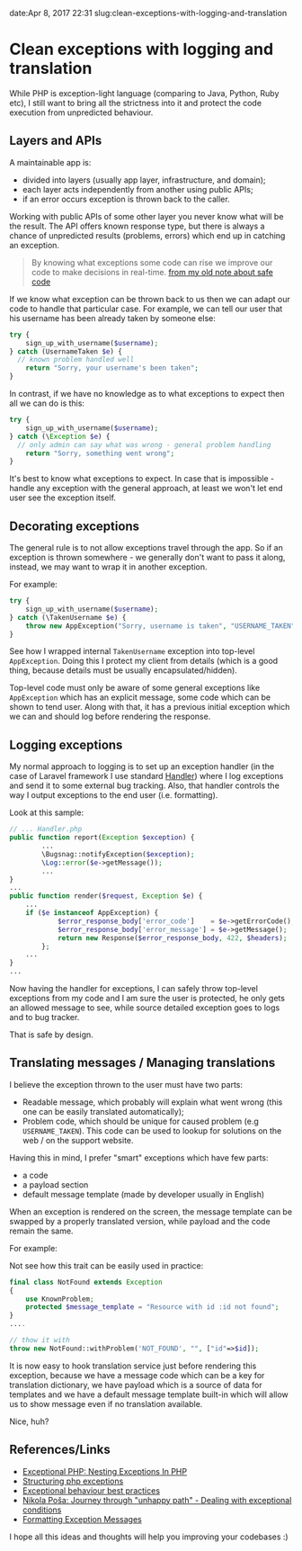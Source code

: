 date:Apr 8, 2017 22:31
slug:clean-exceptions-with-logging-and-translation
# Clean exceptions with logging and translation
While PHP is exception-light language (comparing to Java, Python, Ruby etc), I still want to bring all the strictness into it and protect the code execution from unpredicted behaviour.

## Layers and APIs
A maintainable app is:

* divided into layers (usually app layer, infrastructure, and domain);
* each layer acts independently from another using public APIs;
* if an error occurs exception is thrown back to the caller.

Working with public APIs of some other layer you never know what will be the result. The API offers known response type, but there is always a chance of unpredicted results (problems, errors) which end up in catching an exception.

> By knowing what exceptions some code can rise we improve our code to make decisions in real-time. 
[from my old note about safe code](https://lessthan12ms.com/writing-code-which-is-safe-by-design/)

If we know what exception can be thrown back to us then we can adapt our code to handle that particular case. For example, we can tell our user that his username has been already taken by someone else:

```php
try {
    sign_up_with_username($username);
} catch (UsernameTaken $e) {
  // known problem handled well
    return "Sorry, your username's been taken";
}
```

In contrast, if we have no knowledge as to what exceptions to expect then all we can do is this:

```php
try {
    sign_up_with_username($username);
} catch (\Exception $e) {
  // only admin can say what was wrong - general problem handling
    return "Sorry, something went wrong";    
}
```

It's best to know what exceptions to expect. In case that is impossible - handle any exception with the general approach, at least we won't let end user see the exception itself.

## Decorating exceptions
The general rule is to not allow exceptions travel through the app. So if an exception is thrown somewhere - we generally don't want to pass it along, instead, we may want to wrap it in another exception. 

For example:

```php
try {
    sign_up_with_username($username);
} catch (\TakenUsername $e) {
    throw new AppException("Sorry, username is taken", "USERNAME_TAKEN", $e);
}
```

See how I wrapped internal `TakenUsername` exception into top-level `AppException`. Doing this I protect my client from details (which is a good thing, because details must be usually encapsulated/hidden).

Top-level code must only be aware of some general exceptions like `AppException` which has an explicit message, some code which can be shown to tend user. Along with that, it has a previous initial exception which we can and should log before rendering the response.

## Logging exceptions
My normal approach to logging is to set up an exception handler (in the case of Laravel framework I use standard [Handler](https://laravel.com/docs/5.4/errors#the-exception-handler)) where I log exceptions and send it to some external bug tracking. Also, that handler controls the way I output exceptions to the end user (i.e. formatting).

Look at this sample:

```php
// ... Handler.php
public function report(Exception $exception) {
        ...
        \Bugsnag::notifyException($exception);
        \Log::error($e->getMessage());
        ...
}
...
public function render($request, Exception $e) {
    ...
    if ($e instanceof AppException) {
            $error_response_body['error_code']    = $e->getErrorCode();
            $error_response_body['error_message'] = $e->getMessage();            
            return new Response($error_response_body, 422, $headers);
        };
    ...
}
...
```


Now having the handler for exceptions, I can safely throw top-level exceptions from my code and I am sure the user is protected, he only gets an allowed message to see, while source detailed exception goes to logs and to bug tracker. 

That is safe by design.

## Translating messages / Managing translations
I believe the exception thrown to the user must have two parts:

* Readable message, which probably will explain what went wrong (this one can be easily translated automatically);
* Problem code, which should be unique for caused problem (e.g `USERNAME_TAKEN`). This code can be used to lookup for solutions on the web / on the support website.

Having this in mind, I prefer "smart" exceptions which have few parts:

* a code
* a payload section
* default message template (made by developer usually in English)

When an exception is rendered on the screen, the message template can be swapped by a properly translated version, while payload and the code remain the same. 

For example:

<script src="https://gist.github.com/lezhnev74/30355c6a392823f599235305de6f89dc.js"></script>

Not see how this trait can be easily used in practice:

```php
final class NotFound extends Exception
{
    use KnownProblem;
    protected $message_template = "Resource with id :id not found";
}
....

// thow it with
throw new NotFound::withProblem('NOT_FOUND', "", ["id"=>$id]);
```

It is now easy to hook translation service just before rendering this exception, because we have a message code which can be a key for translation dictionary, we have payload which is a source of data for templates and we have a default message template built-in which will allow us to show message even if no translation available.

Nice, huh?

## References/Links

* [Exceptional PHP: Nesting Exceptions In PHP](http://www.brandonsavage.net/exceptional-php-nesting-exceptions-in-php/)
* [Structuring php exceptions](https://www.alainschlesser.com/structuring-php-exceptions/)
* [Exceptional behaviour best practices](http://blog.nikolaposa.in.rs/2016/08/17/exceptional-behavior-best-practices/)
* [Nikola Poša: Journey through "unhappy path" - Dealing with exceptional conditions](https://www.youtube.com/watch?v=1YAGxJVuuws&t=4s)
* [Formatting Exception Messages](http://rosstuck.com/formatting-exception-messages)

I hope all this ideas and thoughts will help you improving your codebases :)
